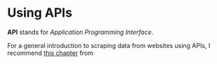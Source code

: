 # Using APIs

**API** stands for *Application Programming Interface*.

For a general introduction to scraping data from websites using APIs, I recommend [this chapter](https://coleridge-initiative.github.io/big-data-and-social-science/chap-web.html) from 
